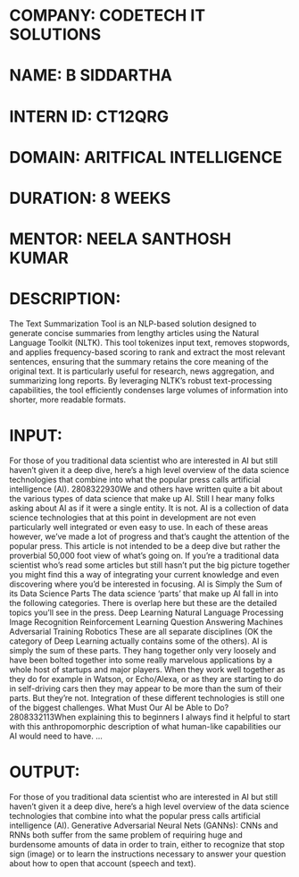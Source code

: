 # COMPANY: CODETECH IT SOLUTIONS

# NAME: B SIDDARTHA

# INTERN ID: CT12QRG

# DOMAIN: ARITFICAL INTELLIGENCE

# DURATION: 8 WEEKS

# MENTOR: NEELA SANTHOSH KUMAR

# DESCRIPTION:
The Text Summarization Tool is an NLP-based solution designed to generate concise summaries from lengthy articles using the Natural Language Toolkit (NLTK). This tool tokenizes input text, removes stopwords, and applies frequency-based scoring to rank and extract the most relevant sentences, ensuring that the summary retains the core meaning of the original text. It is particularly useful for research, news aggregation, and summarizing long reports. By leveraging NLTK’s robust text-processing capabilities, the tool efficiently condenses large volumes of information into shorter, more readable formats.

# INPUT: 
For those of you traditional data scientist who are interested in AI but still haven’t given it a deep dive, here’s a high level overview of the data science technologies that combine into what the popular press calls artificial intelligence (AI).
2808322930We and others have written quite a bit about the various types of data science that make up AI.  Still I hear many folks asking about AI as if it were a single entity.  It is not.  AI is a collection of data science technologies that at this point in development are not even particularly well integrated or even easy to use.  In each of these areas however, we’ve made a lot of progress and that’s caught the attention of the popular press.
This article is not intended to be a deep dive but rather the proverbial 50,000 foot view of what’s going on.  If you’re a traditional data scientist who’s read some articles but still hasn’t put the big picture together you might find this a way of integrating your current knowledge and even discovering where you’d be interested in focusing.
AI is Simply the Sum of its Data Science Parts
The data science ‘parts’ that make up AI fall in into the following categories.  There is overlap here but these are the detailed topics you’ll see in the press.
Deep Learning
Natural Language Processing
Image Recognition
Reinforcement Learning
Question Answering Machines
Adversarial Training
Robotics
These are all separate disciplines (OK the category of Deep Learning actually contains some of the others).  AI is simply the sum of these parts. They hang together only very loosely and have been bolted together into some really marvelous applications by a whole host of startups and major players.  When they work well together as they do for example in Watson, or Echo/Alexa, or as they are starting to do in self-driving cars then they may appear to be more than the sum of their parts.  But they’re not.  Integration of these different technologies is still one of the biggest challenges.
What Must Our AI be Able to Do?
2808332113When explaining this to beginners I always find it helpful to start with this anthropomorphic description of what human-like capabilities our AI would need to have.
...

# OUTPUT:
For those of you traditional data scientist who are interested in AI but still haven’t given it a deep dive, here’s a high level overview of the data science technologies that combine into what the popular press calls artificial intelligence (AI). Generative Adversarial Neural Nets (GANNs):  CNNs and RNNs both suffer from the same problem of requiring huge and burdensome amounts of data in order to train, either to recognize that stop sign (image) or to learn the instructions necessary to answer your question about how to open that account (speech and text).
